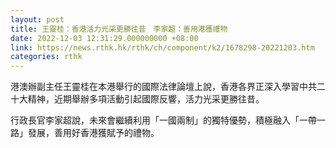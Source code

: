 ```yaml
---
layout: post
title: 王靈桂：香港活力光采更勝往昔　李家超：善用港獲禮物
date: 2022-12-03 12:31:29.000000000 +08:00
link: https://news.rthk.hk/rthk/ch/component/k2/1678298-20221203.htm
categories: rthk
---
```


港澳辦副主任王靈桂在本港舉行的國際法律論壇上說，香港各界正深入學習中共二十大精神，近期舉辦多項活動引起國際反響，活力光采更勝往昔。

行政長官李家超說，未來會繼續利用「一國兩制」的獨特優勢，積極融入「一帶一路」發展，善用好香港獲賦予的禮物。
